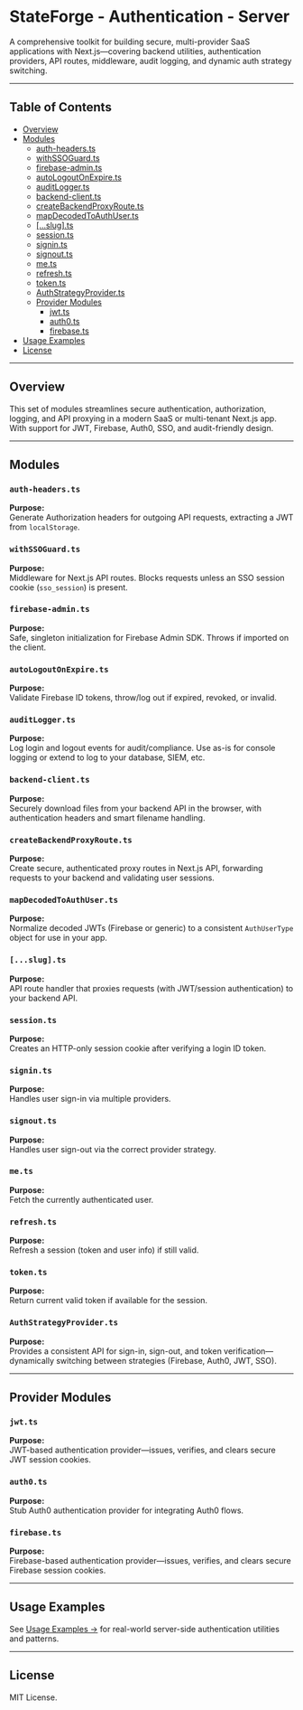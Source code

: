 # StateForge - Authentication - Server

A comprehensive toolkit for building secure, multi-provider SaaS applications with Next.js—covering backend utilities, authentication providers, API routes, middleware, audit logging, and dynamic auth strategy switching.

---

## Table of Contents
- [Overview](#overview)
- [Modules](#modules)
  - [auth-headers.ts](#auth-headersts)
  - [withSSOGuard.ts](#withssoguardts)
  - [firebase-admin.ts](#firebase-admints)
  - [autoLogoutOnExpire.ts](#autologoutonexpirets)
  - [auditLogger.ts](#auditloggerts)
  - [backend-client.ts](#backend-clientts)
  - [createBackendProxyRoute.ts](#createbackendproxyroutets)
  - [mapDecodedToAuthUser.ts](#mapdecodedtoauthuserts)
  - [[...slug].ts](#slugts)
  - [session.ts](#sessionts)
  - [signin.ts](#signints)
  - [signout.ts](#signoutts)
  - [me.ts](#mets)
  - [refresh.ts](#refreshts)
  - [token.ts](#tokents)
  - [AuthStrategyProvider.ts](#authstrategyproviderts)
  - [Provider Modules](#provider-modules)
    - [jwt.ts](#jwtts)
    - [auth0.ts](#auth0ts)
    - [firebase.ts](#firebasets)
- [Usage Examples](./usage.md)
- [License](#license)

---

## Overview

This set of modules streamlines secure authentication, authorization, logging, and API proxying in a modern SaaS or multi-tenant Next.js app. With support for JWT, Firebase, Auth0, SSO, and audit-friendly design.

---

## Modules

### `auth-headers.ts`

**Purpose:**  
Generate Authorization headers for outgoing API requests, extracting a JWT from `localStorage`.

### `withSSOGuard.ts`

**Purpose:**  
Middleware for Next.js API routes. Blocks requests unless an SSO session cookie (`sso_session`) is present.

### `firebase-admin.ts`

**Purpose:**  
Safe, singleton initialization for Firebase Admin SDK. Throws if imported on the client.

### `autoLogoutOnExpire.ts`

**Purpose:**  
Validate Firebase ID tokens, throw/log out if expired, revoked, or invalid.

### `auditLogger.ts`

**Purpose:**  
Log login and logout events for audit/compliance. Use as-is for console logging or extend to log to your database, SIEM, etc.

### `backend-client.ts`

**Purpose:**  
Securely download files from your backend API in the browser, with authentication headers and smart filename handling.

### `createBackendProxyRoute.ts`

**Purpose:**  
Create secure, authenticated proxy routes in Next.js API, forwarding requests to your backend and validating user sessions.

### `mapDecodedToAuthUser.ts`

**Purpose:**  
Normalize decoded JWTs (Firebase or generic) to a consistent `AuthUserType` object for use in your app.

### `[...slug].ts`

**Purpose:**  
API route handler that proxies requests (with JWT/session authentication) to your backend API.

### `session.ts`

**Purpose:**  
Creates an HTTP-only session cookie after verifying a login ID token.

### `signin.ts`

**Purpose:**  
Handles user sign-in via multiple providers.

### `signout.ts`

**Purpose:**  
Handles user sign-out via the correct provider strategy.

### `me.ts`

**Purpose:**  
Fetch the currently authenticated user.

### `refresh.ts`

**Purpose:**  
Refresh a session (token and user info) if still valid.

### `token.ts`

**Purpose:**  
Return current valid token if available for the session.

### `AuthStrategyProvider.ts`

**Purpose:**  
Provides a consistent API for sign-in, sign-out, and token verification—dynamically switching between strategies (Firebase, Auth0, JWT, SSO).

---

## Provider Modules

### `jwt.ts`

**Purpose:**  
JWT-based authentication provider—issues, verifies, and clears secure JWT session cookies.

### `auth0.ts`

**Purpose:**  
Stub Auth0 authentication provider for integrating Auth0 flows.

### `firebase.ts`

**Purpose:**  
Firebase-based authentication provider—issues, verifies, and clears secure Firebase session cookies.

---

## Usage Examples

See [Usage Examples →](./usage.md) for real-world server-side authentication utilities and patterns.

---

## License

MIT License.
